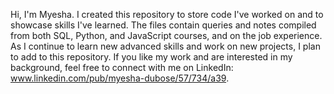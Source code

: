 Hi, I'm Myesha. I created this repository to store code I've worked on and to showcase skills I've learned.
The files contain queries and notes compiled from both SQL, Python, and JavaScript courses, and on the job experience.
As I continue to learn new advanced skills and work on new projects, I plan to add to this repository.
If you like my work and are interested in my background, feel free to connect with me on LinkedIn:
www.linkedin.com/pub/myesha-dubose/57/734/a39.
